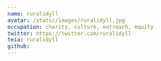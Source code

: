 ```yaml
---
name: ruralidyll
avatar: /static/images/ruralidyll.jpg
occupation: charity, culture, outreach, equity
twitter: https://twitter.com/ruralidyll
teia: ruralidyll
github: 
---
```


